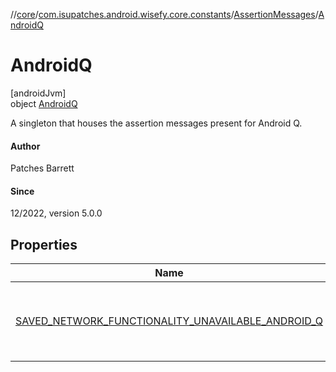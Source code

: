 //[core](../../../../index.md)/[com.isupatches.android.wisefy.core.constants](../../index.md)/[AssertionMessages](../index.md)/[AndroidQ](index.md)

# AndroidQ

[androidJvm]\
object [AndroidQ](index.md)

A singleton that houses the assertion messages present for Android Q.

#### Author

Patches Barrett

#### Since

12/2022, version 5.0.0

## Properties

| Name | Summary |
|---|---|
| [SAVED_NETWORK_FUNCTIONALITY_UNAVAILABLE_ANDROID_Q](-s-a-v-e-d_-n-e-t-w-o-r-k_-f-u-n-c-t-i-o-n-a-l-i-t-y_-u-n-a-v-a-i-l-a-b-l-e_-a-n-d-r-o-i-d_-q.md) | [androidJvm]<br>const val [SAVED_NETWORK_FUNCTIONALITY_UNAVAILABLE_ANDROID_Q](-s-a-v-e-d_-n-e-t-w-o-r-k_-f-u-n-c-t-i-o-n-a-l-i-t-y_-u-n-a-v-a-i-l-a-b-l-e_-a-n-d-r-o-i-d_-q.md): [String](https://kotlinlang.org/api/latest/jvm/stdlib/kotlin/-string/index.html)<br>A string value for the assertion message for trying to work with saved networks on Android Q / SDK 29. |
